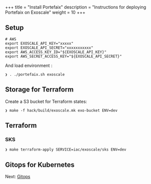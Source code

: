 +++
title = "Install Portefaix"
description = "Instructions for deploying Portefaix on Exoscale"
weight = 10
+++

<a id="exo"></a>

## Setup

```shell
# AWS
export EXOSCALE_API_KEY="xxxxx"
export EXOSCALE_API_SECRET="xxxxxxxxxxx"
export AWS_ACCESS_KEY_ID="${EXOSCALE_API_KEY}"
export AWS_SECRET_ACCESS_KEY="${EXOSCALE_API_SECRET}"
```

And load environment :

```shell
❯ . ./portefaix.sh exoscale
```

## Storage for Terraform

Create a S3 bucket for Terraform states:

```shell
❯ make -f hack/build/exoscale.mk exo-bucket ENV=dev
```

## Terraform

### SKS

```shell
❯ make terraform-apply SERVICE=iac/exoscale/sks ENV=dev
```

## Gitops for Kubernetes

Next: [Gitops](/docs/gitops)